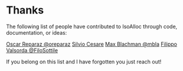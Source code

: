 # Thanks

The following list of people have contributed to IsoAlloc through code, documentation, or ideas:

[Oscar Reparaz @oreparaz](https://github.com/struct/isoalloc/pull/5)
[Silvio Cesare](https://github.com/struct/isoalloc/commit/6cef89ce907a037e70440ee7225a88e260ef1e63)
[Max Blachman @mbla](https://github.com/struct/isoalloc/issues/3)
[Filippo Valsorda @FiloSottile](https://github.com/struct/isoalloc/pull/2)

If you belong on this list and I have forgotten you just reach out!
